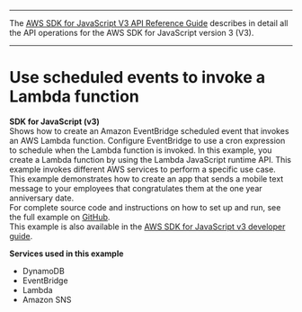 --------

 The [AWS SDK for JavaScript V3 API Reference Guide](https://docs.aws.amazon.com/AWSJavaScriptSDK/v3/latest/index.html) describes in detail all the API operations for the AWS SDK for JavaScript version 3 \(V3\)\. 

--------

# Use scheduled events to invoke a Lambda function<a name="cross_LambdaScheduledEvents_javascript_topic"></a>

**SDK for JavaScript \(v3\)**  
 Shows how to create an Amazon EventBridge scheduled event that invokes an AWS Lambda function\. Configure EventBridge to use a cron expression to schedule when the Lambda function is invoked\. In this example, you create a Lambda function by using the Lambda JavaScript runtime API\. This example invokes different AWS services to perform a specific use case\. This example demonstrates how to create an app that sends a mobile text message to your employees that congratulates them at the one year anniversary date\.   
 For complete source code and instructions on how to set up and run, see the full example on [GitHub](https://github.com/awsdocs/aws-doc-sdk-examples/tree/main/javascriptv3/example_code/cross-services/lambda-scheduled-events)\.   
This example is also available in the [AWS SDK for JavaScript v3 developer guide](https://docs.aws.amazon.com/sdk-for-javascript/v3/developer-guide/scheduled-events-invoking-lambda-example.html)\.  

**Services used in this example**
+ DynamoDB
+ EventBridge
+ Lambda
+ Amazon SNS